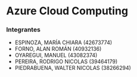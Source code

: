 # Azure Cloud Computing

### Integrantes
- ESPINOZA, MARÍA CHIARA (42673774)
- FORNO, ALAN ROMÁN (40932136)
- OYAREGUI, MANUEL (43082374)
- PEREIRA, RODRIGO NICOLAS (39464179)
- PIEDRABUENA, WALTER NICOLAS (38266294)

